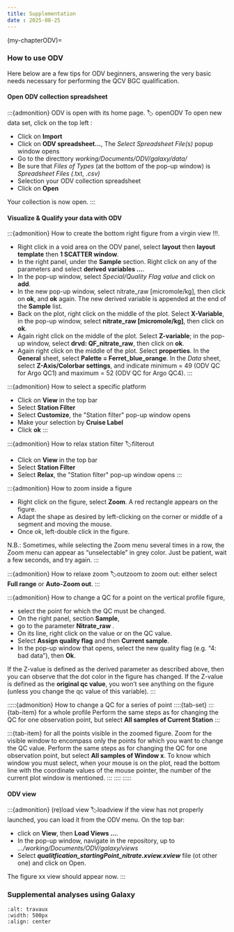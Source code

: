 ```yaml
---
title: Supplementation
date : 2025-08-25
---
```


(my-chapterODV)=
### How to use ODV
Here below are a few tips for ODV beginners, answering the very basic needs necessary for performing the QCV BGC qualification.

#### Open ODV collection spreadsheet
:::{admonition} ODV is open with its home page. 
:label: openODV
To open new data set, click on the top left : 
- Click on **Import**
- Click on **ODV spreadsheet...**, The *Select Spreadsheet File(s)* popup window opens
- Go to the directtory *working/Documents/ODV/galaxy/data/*
- Be sure that *Files of Types* (at the bottom of the pop-up window) is *Spreadsheet Files (*.txt, *.csv)* 
- Selection your ODV collection spreadsheet
- Click on **Open**

Your collection is now open.
:::

#### Visualize & Qualify your data with ODV
:::{admonition} How to create the bottom right figure from a virgin view !!!.
- Right click in a void area on the ODV panel, select **layout** then **layout template**  then **1 SCATTER window**.
- In the right panel, under the **Sample** section. Right click on any of the parameters and select **derived variables …**.
- In the pop-up window, select *Special/Quality Flag value* and click on **add**. 
- In the new pop-up window, select nitrate_raw [micromole/kg], then click on **ok**, and **ok** again. The new derived variable is appended at the end of the **Sample** list. 
- Back on the plot, right click on the middle of the plot. Select **X-Variable**, in the pop-up window, select **nitrate_raw [micromole/kg]**, then click on **ok**.  
- Again right click on the middle of the plot. Select **Z-variable**; in the pop-up window, select **drvd: QF_nitrate_raw**, then click on **ok**. 
- Again right click on the middle of the plot. Select **properties**. In the **General** sheet, select **Palette = Ferret_blue_orange**. In the *Data* sheet, select **Z-Axis/Colorbar settings**, and indicate minimum = 49 (ODV QC for Argo QC1) and maximum =  52 (ODV QC for Argo QC4).
:::

:::{admonition} How to select a specific platform 
- Click on **View** in the top bar
- Select **Station Filter**
- Select **Customize**, the "Station filter" pop-up window opens
- Make your selection by **Cruise Label**
- Click **ok**
:::

:::{admonition} How to relax station filter
:label:filterout
- Click on **View** in the top bar
- Select **Station Filter**
- Select **Relax**, the "Station filter" pop-up window opens
:::

:::{admonition} How to zoom inside a figure
- Right click on the figure, select **Zoom**. A red rectangle appears on the figure. 
- Adapt the shape as desired by left-clicking on the corner or middle of a segment and moving the mouse. 
- Once ok, left-double click in the figure.

N.B.: Sometimes, while selecting the Zoom menu several times in a row, the Zoom menu can appear as “unselectable” in grey color. Just be patient, wait a few seconds, and try again.
:::

:::{admonition} How to relaxe zoom
:label:outzoom
to zoom out: either select **Full range** or **Auto-Zoom out**.
:::

:::{admonition} How to change a QC for a point
on the vertical profile figure, 
- select the point for which the QC must be changed. 
- On the right panel, section **Sample**, 
- go to the parameter **Nitrate_raw** .
- On its line, right click on the value or on the QC value. 
- Select **Assign quality flag** and then **Current sample**. 
- In the pop-up window that opens, select the new quality flag (e.g. “4: bad data”), then **Ok**. 

If the Z-value is defined as the derived parameter as described above, then you can observe that the dot color in the figure has changed. If the Z-value is defined as the **original qc value**, you won’t see anything on the figure (unless you change the qc value of this variable).
:::

:::::{admonition} How to change a QC for a series of point
::::{tab-set}
:::{tab-item}	for a whole profile
Perform the same steps as for changing the QC for one observation point, but select **All samples of Current Station**
:::

:::{tab-item}	for all the points visible in the zoomed figure.
Zoom for the visible window to encompass only the points for which you want to change the QC value. Perform the same steps as for changing the QC for one observation point, but select **All samples of Window x**. To know which window you must select, when your mouse is on the plot, read the bottom line with the coordinate values of the mouse pointer, the number of the current plot window is mentioned.
:::
::::
:::::

#### ODV view
:::{admonition} (re)load view
:label:loadview
if the view has not properly launched, you can load it from the ODV menu. On the top bar:
- click on **View**, then **Load Views …**. 
- In the pop-up window, navigate in the repository, up to *…/working/Documents/ODV/galaxy/views*
- Select ***qualitfication_startingPoint_nitrate.xview.xview*** file (ot other one) and click on Open. 

The figure xx view should appear now.
:::


### Supplemental analyses using Galaxy

```{image}  https://github.com/fair-ease/book-ocean-bgc/blob/vracape/embedded-ressources/sign-2408065_1280.png
:alt: travaux
:width: 500px
:align: center
```
